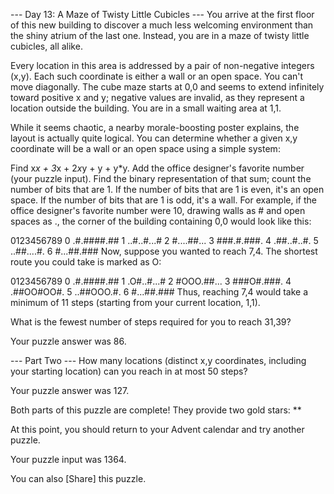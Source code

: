 --- Day 13: A Maze of Twisty Little Cubicles ---
You arrive at the first floor of this new building to discover a much less welcoming environment than the shiny atrium of the last one. Instead, you are in a maze of twisty little cubicles, all alike.

Every location in this area is addressed by a pair of non-negative integers (x,y). Each such coordinate is either a wall or an open space. You can't move diagonally. The cube maze starts at 0,0 and seems to extend infinitely toward positive x and y; negative values are invalid, as they represent a location outside the building. You are in a small waiting area at 1,1.

While it seems chaotic, a nearby morale-boosting poster explains, the layout is actually quite logical. You can determine whether a given x,y coordinate will be a wall or an open space using a simple system:

Find x*x + 3*x + 2*x*y + y + y*y.
Add the office designer's favorite number (your puzzle input).
Find the binary representation of that sum; count the number of bits that are 1.
If the number of bits that are 1 is even, it's an open space.
If the number of bits that are 1 is odd, it's a wall.
For example, if the office designer's favorite number were 10, drawing walls as # and open spaces as ., the corner of the building containing 0,0 would look like this:

  0123456789
0 .#.####.##
1 ..#..#...#
2 #....##...
3 ###.#.###.
4 .##..#..#.
5 ..##....#.
6 #...##.###
Now, suppose you wanted to reach 7,4. The shortest route you could take is marked as O:

  0123456789
0 .#.####.##
1 .O#..#...#
2 #OOO.##...
3 ###O#.###.
4 .##OO#OO#.
5 ..##OOO.#.
6 #...##.###
Thus, reaching 7,4 would take a minimum of 11 steps (starting from your current location, 1,1).

What is the fewest number of steps required for you to reach 31,39?

Your puzzle answer was 86.

--- Part Two ---
How many locations (distinct x,y coordinates, including your starting location) can you reach in at most 50 steps?

Your puzzle answer was 127.

Both parts of this puzzle are complete! They provide two gold stars: **

At this point, you should return to your Advent calendar and try another puzzle.

Your puzzle input was 1364.

You can also [Share] this puzzle.